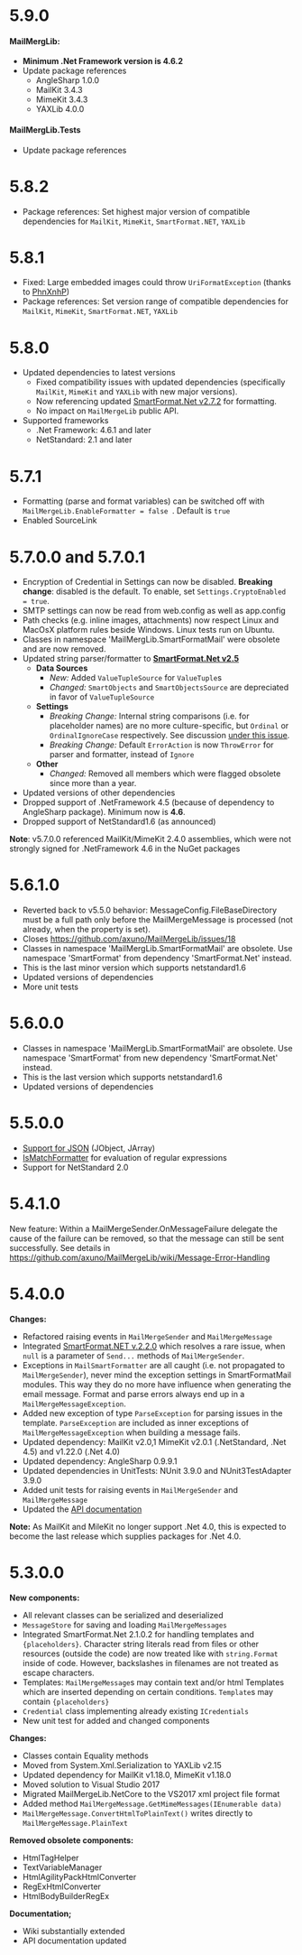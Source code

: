 # 5.9.0

#### MailMergLib:
* **Minimum .Net Framework version is 4.6.2**
* Update package references
  * AngleSharp 1.0.0
  * MailKit 3.4.3
  * MimeKit 3.4.3
  * YAXLib 4.0.0
#### MailMergLib.Tests
* Update package references

# 5.8.2

* Package references: Set highest major version of compatible dependencies for `MailKit`, `MimeKit`, `SmartFormat.NET`, `YAXLib`

# 5.8.1

* Fixed: Large embedded images could throw `UriFormatException` (thanks to [PhnXnhP](https://github.com/PhnXnhP))
* Package references: Set version range of compatible dependencies for `MailKit`, `MimeKit`, `SmartFormat.NET`, `YAXLib`

# 5.8.0

* Updated dependencies to latest versions
  * Fixed compatibility issues with updated dependencies (specifically `MailKit`, `MimeKit` and `YAXLib` with new major versions).
  * Now referencing updated [SmartFormat.Net v2.7.2](https://github.com/axuno/SmartFormat) for formatting.
  * No impact on `MailMergeLib` public API.
* Supported frameworks
  * .Net Framework: 4.6.1 and later
  * NetStandard: 2.1 and later

# 5.7.1
* Formatting (parse and format variables) can be switched off with ```MailMergeLib.EnableFormatter = false ```. Default is ```true```
* Enabled SourceLink

# 5.7.0.0 and 5.7.0.1
* Encryption of Credential in Settings can now be disabled. **Breaking change**: disabled is the default. To enable, set ```Settings.CryptoEnabled = true```.
* SMTP settings can now be read from web.config as well as app.config
* Path checks (e.g. inline images, attachments) now respect Linux and MacOsX platform rules beside Windows. Linux tests run on Ubuntu.
* Classes in namespace 'MailMergLib.SmartFormatMail' were obsolete and are now removed.
* Updated string parser/formatter to **[SmartFormat.Net v2.5](https://github.com/axuno/SmartFormat)**
  * **Data Sources**
    * *New:* Added ```ValueTupleSource``` for ```ValueTuple```s
    * *Changed:* ```SmartObjects``` and ```SmartObjectsSource``` are depreciated in favor of ```ValueTupleSource```
  * **Settings**
    * *Breaking Change:* Internal string comparisons (i.e. for placeholder names) are no more culture-specific, but ```Ordinal``` or ```OrdinalIgnoreCase``` respectively. See discussion [under this issue](https://github.com/axuno/SmartFormat/issues/122).
    * *Breaking Change:* Default ```ErrorAction``` is now ```ThrowError``` for parser and formatter, instead of ```Ignore```
  * **Other**
    * *Changed:* Removed all members which were flagged obsolete since more than a year.
* Updated versions of other dependencies
* Dropped support of .NetFramework 4.5 (because of dependency to AngleSharp package). Minimum now is **4.6**.
* Dropped support of NetStandard1.6 (as announced)
 
**Note**: v5.7.0.0 referenced MailKit/MimeKit 2.4.0 assemblies, which were not strongly signed for .NetFramework 4.6 in the NuGet packages

# 5.6.1.0
* Reverted back to v5.5.0 behavior: MessageConfig.FileBaseDirectory must be a full path only before the MailMergeMessage is processed (not already, when the property is set).
* Closes https://github.com/axuno/MailMergeLib/issues/18
* Classes in namespace 'MailMergLib.SmartFormatMail' are obsolete. Use namespace 'SmartFormat' from dependency 'SmartFormat.Net' instead.
* This is the last minor version which supports netstandard1.6
* Updated versions of dependencies
* More unit tests

# 5.6.0.0
* Classes in namespace 'MailMergLib.SmartFormatMail' are obsolete. Use namespace 'SmartFormat' from new dependency 'SmartFormat.Net' instead.
* This is the last version which supports netstandard1.6
* Updated versions of dependencies

# 5.5.0.0
* [Support for JSON](https://github.com/scottrippey/SmartFormat.NET/wiki/Data-Sources) (JObject, JArray)
* [IsMatchFormatter](https://github.com/scottrippey/SmartFormat.NET/wiki/IsMatch) for evaluation of regular expressions
* Support for NetStandard 2.0

# 5.4.1.0
New feature: Within a MailMergeSender.OnMessageFailure delegate the cause of the failure can be removed, so that the message can still be sent successfully. See details in https://github.com/axuno/MailMergeLib/wiki/Message-Error-Handling

# 5.4.0.0
**Changes:**
* Refactored raising events in ```MailMergeSender``` and ```MailMergeMessage```
* Integrated [SmartFormat.NET v.2.2.0](https://github.com/scottrippey/SmartFormat.NET/) which resolves a rare issue, when ```null``` is a parameter of ```Send...``` methods of ```MailMergeSender```.
* Exceptions in ```MailSmartFormatter``` are all caught (i.e. not propagated to ```MailMergeSender```), never mind the exception settings in SmartFormatMail modules. This way they do no more have influence when generating the email message. Format and parse errors always end up in a ```MailMergeMessageException```.
* Added new exception of type ```ParseException``` for parsing issues in the template. ```ParseException``` are included as inner exceptions of ```MailMergeMessageException``` when building a message fails.
* Updated dependency: MailKit v2.0,1 MimeKit v2.0.1 (.NetStandard, .Net 4.5) and v1.22.0 (.Net 4.0)
* Updated dependency: AngleSharp 0.9.9.1
* Updated dependencies in UnitTests: NUnit 3.9.0 and NUnit3TestAdapter 3.9.0
* Added unit tests for raising events in ```MailMergeSender``` and ```MailMergeMessage```
* Updated the [API documentation](https://axuno.net/mailmergelib/docs/)

**Note:**
As MailKit and MileKit no longer support .Net 4.0, this is expected to become the last release which supplies packages for .Net 4.0.

# 5.3.0.0
**New components:**
* All relevant classes can be serialized and deserialized
* ```MessageStore``` for saving and loading ```MailMergeMessages```
* Integrated SmartFormat.Net 2.1.0.2 for handling templates and ```{placeholders}```. Character string literals read from files or other resources (outside the code) are now treated like with ```string.Format``` inside of code. However, backslashes in filenames are not treated as escape characters.
* Templates: ```MailMergeMessage```s may contain text and/or html Templates which are inserted depending on certain conditions. ```Template```s may contain ```{placeholders}```
* ```Credential``` class implementing already existing ```ICredentials```
* New unit test for added and changed components

**Changes:**
* Classes contain Equality methods
* Moved from System.Xml.Serialization to YAXLib v2.15
* Updated dependency for MailKit v1.18.0, MimeKit v1.18.0
* Moved solution to Visual Studio 2017
* Migrated MailMergeLib.NetCore to the VS2017 xml project file format
* Added method ```MailMergeMessage.GetMimeMessages(IEnumerable data)```
* ```MailMergeMessage.ConvertHtmlToPlainText()``` writes directly to ```MailMergeMessage.PlainText```

**Removed obsolete components:**
* HtmlTagHelper
* TextVariableManager
* HtmlAgilityPackHtmlConverter
* RegExHtmlConverter
* HtmlBodyBuilderRegEx

**Documentation;**
* Wiki substantially extended
* API documentation updated
